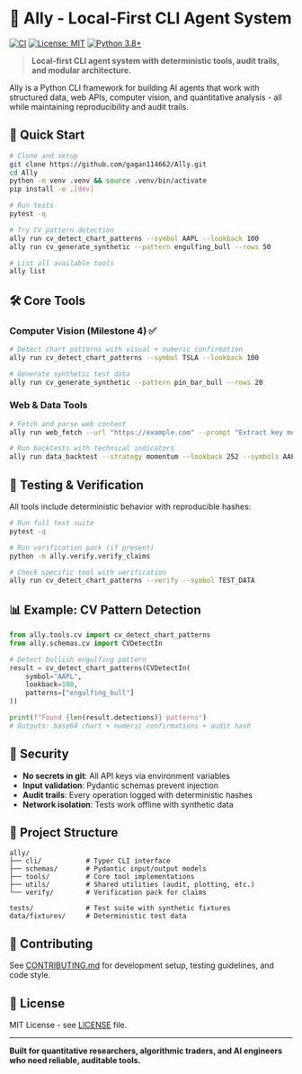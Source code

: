 # 🤖 Ally - Local-First CLI Agent System

[![CI](https://github.com/gagan114662/Ally/actions/workflows/ci.yml/badge.svg)](https://github.com/gagan114662/Ally/actions/workflows/ci.yml)
[![License: MIT](https://img.shields.io/badge/License-MIT-yellow.svg)](https://opensource.org/licenses/MIT)
[![Python 3.8+](https://img.shields.io/badge/python-3.8+-blue.svg)](https://www.python.org/downloads/)

> **Local-first CLI agent system with deterministic tools, audit trails, and modular architecture.**

Ally is a Python CLI framework for building AI agents that work with structured data, web APIs, computer vision, and quantitative analysis - all while maintaining reproducibility and audit trails.

## 🚀 Quick Start

```bash
# Clone and setup
git clone https://github.com/gagan114662/Ally.git
cd Ally
python -m venv .venv && source .venv/bin/activate
pip install -e .[dev]

# Run tests
pytest -q

# Try CV pattern detection
ally run cv_detect_chart_patterns --symbol AAPL --lookback 100
ally run cv_generate_synthetic --pattern engulfing_bull --rows 50

# List all available tools
ally list
```

## 🛠️ Core Tools

### Computer Vision (Milestone 4) ✅
```bash
# Detect chart patterns with visual + numeric confirmation
ally run cv_detect_chart_patterns --symbol TSLA --lookback 100

# Generate synthetic test data
ally run cv_generate_synthetic --pattern pin_bar_bull --rows 20
```

### Web & Data Tools
```bash
# Fetch and parse web content
ally run web_fetch --url "https://example.com" --prompt "Extract key metrics"

# Run backtests with technical indicators
ally run data_backtest --strategy momentum --lookback 252 --symbols AAPL,MSFT
```

## 🧪 Testing & Verification

All tools include deterministic behavior with reproducible hashes:

```bash
# Run full test suite
pytest -q

# Run verification pack (if present)
python -m ally.verify.verify_claims

# Check specific tool with verification
ally run cv_detect_chart_patterns --verify --symbol TEST_DATA
```

## 📊 Example: CV Pattern Detection

```python
from ally.tools.cv import cv_detect_chart_patterns
from ally.schemas.cv import CVDetectIn

# Detect bullish engulfing pattern
result = cv_detect_chart_patterns(CVDetectIn(
    symbol="AAPL", 
    lookback=100,
    patterns=["engulfing_bull"]
))

print(f"Found {len(result.detections)} patterns")
# Outputs: base64 chart + numeric confirmations + audit hash
```

## 🔐 Security

- **No secrets in git**: All API keys via environment variables
- **Input validation**: Pydantic schemas prevent injection  
- **Audit trails**: Every operation logged with deterministic hashes
- **Network isolation**: Tests work offline with synthetic data

## 📁 Project Structure

```
ally/
├── cli/           # Typer CLI interface
├── schemas/       # Pydantic input/output models  
├── tools/         # Core tool implementations
├── utils/         # Shared utilities (audit, plotting, etc.)
└── verify/        # Verification pack for claims

tests/             # Test suite with synthetic fixtures
data/fixtures/     # Deterministic test data
```

## 🤝 Contributing

See [CONTRIBUTING.md](CONTRIBUTING.md) for development setup, testing guidelines, and code style.

## 📄 License

MIT License - see [LICENSE](LICENSE) file.

---

**Built for quantitative researchers, algorithmic traders, and AI engineers who need reliable, auditable tools.**